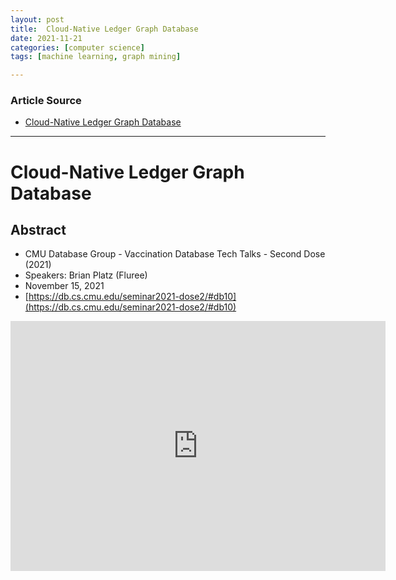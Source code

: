 ```yaml
---
layout: post
title:  Cloud-Native Ledger Graph Database
date: 2021-11-21
categories: [computer science]
tags: [machine learning, graph mining]

---
```


### Article Source

* [Cloud-Native Ledger Graph Database](https://www.youtube.com/watch?v=WP4_-FSWPK4&list=PLSE8ODhjZXjbDOFN4U4-Uv95-N8sgzs5D&index=10)


---


# Cloud-Native Ledger Graph Database

## Abstract

- CMU Database Group - Vaccination Database Tech Talks - Second Dose (2021)
- Speakers: Brian Platz (Fluree)
- November 15, 2021
- [https://db.cs.cmu.edu/seminar2021-dose2/#db10](https://db.cs.cmu.edu/seminar2021-dose2/#db10)


<iframe width="600" height="400" src="https://www.youtube.com/embed/WP4_-FSWPK4" title="YouTube video player" frameborder="0" allow="accelerometer; autoplay; clipboard-write; encrypted-media; gyroscope; picture-in-picture" allowfullscreen></iframe>